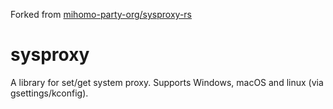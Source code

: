 Forked from [mihomo-party-org/sysproxy-rs](https://github.com/mihomo-party-org/sysproxy-rs)

# sysproxy

A library for set/get system proxy. Supports Windows, macOS and linux (via gsettings/kconfig).
